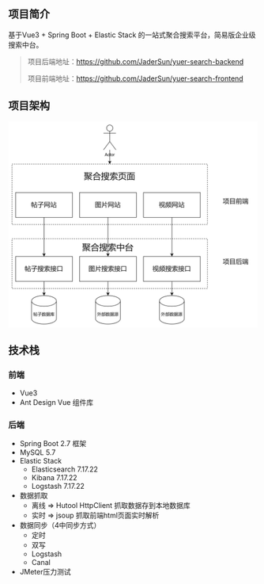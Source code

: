 ## 项目简介
基于Vue3 + Spring Boot + Elastic Stack 的一站式聚合搜索平台，简易版企业级搜索中台。

>项目后端地址：https://github.com/JaderSun/yuer-search-backend 
> 
> 项目前端地址：https://github.com/JaderSun/yuer-search-frontend


## 项目架构

<img src="./img/architecture.png" alt="image-20230515115642677" style="zoom:80%;" align="center"/>


## 技术栈
### 前端

- Vue3
- Ant Design Vue 组件库
### 后端  

- Spring Boot 2.7 框架
- MySQL 5.7
- Elastic Stack
    -  Elasticsearch 7.17.22
    -  Kibana 7.17.22
    -  Logstash 7.17.22
- 数据抓取
  -  离线 => Hutool HttpClient 抓取数据存到本地数据库
  - 实时 => jsoup 抓取前端html页面实时解析
- 数据同步（4中同步方式）
    - 定时
    - 双写
    - Logstash
    - Canal
- JMeter压力测试
